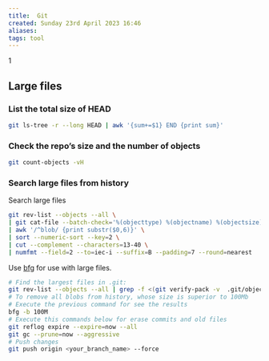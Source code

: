 ```yaml
---
title:  Git
created: Sunday 23rd April 2023 16:46
aliases: 
tags: tool
---
```

1[]()
## Large files

### List the total size of HEAD

```bash
git ls-tree -r --long HEAD | awk '{sum+=$1} END {print sum}'
```

### Check the repo’s size and the number of objects

```bash
git count-objects -vH
```

### Search large files from history

Search large files 

```bash
git rev-list --objects --all \  
| git cat-file --batch-check='%(objecttype) %(objectname) %(objectsize) %(rest)' \  
| awk '/^blob/ {print substr($0,6)}' \  
| sort --numeric-sort --key=2 \  
| cut --complement --characters=13-40 \  
| numfmt --field=2 --to=iec-i --suffix=B --padding=7 --round=nearest
```

Use [bfg](https://github.com/rtyley/bfg-repo-cleaner) for use with large files.

```bash
# Find the largest files in .git:
git rev-list --objects --all | grep -f <(git verify-pack -v  .git/objects/pack/*.idx| sort -k 3 -n | cut -f 1 -d " " | tail -10)
# To remove all blobs from history, whose size is superior to 100Mb
# Execute the previous command for see the results
bfg -b 100M
# Execute this commands below for erase commits and old files
git reflog expire --expire=now --all
git gc --prune=now --aggressive
# Push changes
git push origin <your_branch_name> --force
```
